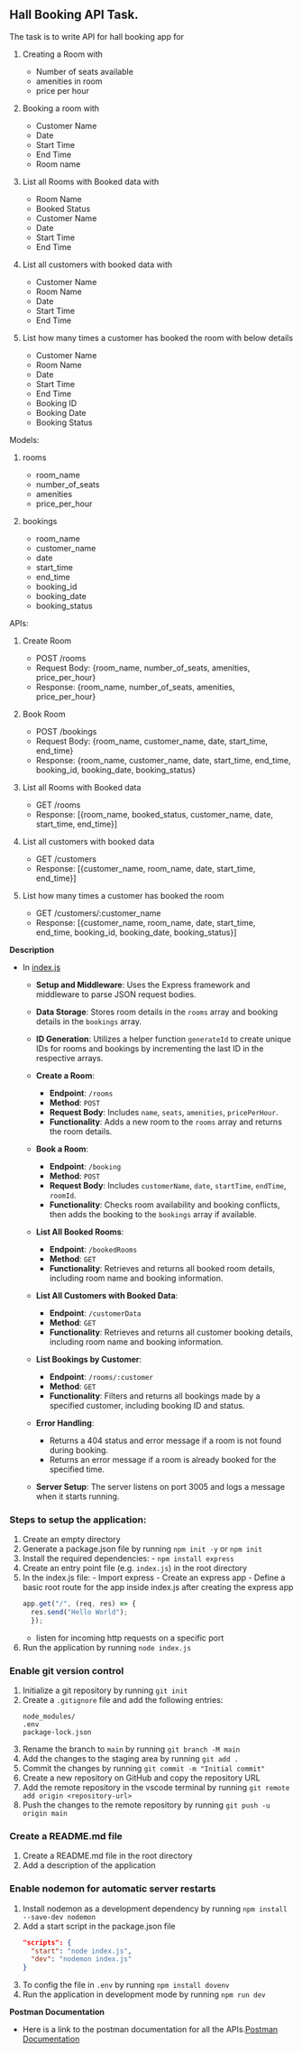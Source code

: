 ## Hall Booking API Task.

The task is to write API for hall booking app for

1. Creating a Room with

   - Number of seats available
   - amenities in room
   - price per hour

2. Booking a room with

   - Customer Name
   - Date
   - Start Time
   - End Time
   - Room name

3. List all Rooms with Booked data with

   - Room Name
   - Booked Status
   - Customer Name
   - Date
   - Start Time
   - End Time

4. List all customers with booked data with

   - Customer Name
   - Room Name
   - Date
   - Start Time
   - End Time

5. List how many times a customer has booked the room with below details
   - Customer Name
   - Room Name
   - Date
   - Start Time
   - End Time
   - Booking ID
   - Booking Date
   - Booking Status

Models:

1. rooms

   - room_name
   - number_of_seats
   - amenities
   - price_per_hour

2. bookings

   - room_name
   - customer_name
   - date
   - start_time
   - end_time
   - booking_id
   - booking_date
   - booking_status

APIs:

1. Create Room

   - POST /rooms
   - Request Body: {room_name, number_of_seats, amenities, price_per_hour}
   - Response: {room_name, number_of_seats, amenities, price_per_hour}

2. Book Room

   - POST /bookings
   - Request Body: {room_name, customer_name, date, start_time, end_time}
   - Response: {room_name, customer_name, date, start_time, end_time, booking_id, booking_date, booking_status}

3. List all Rooms with Booked data

   - GET /rooms
   - Response: [{room_name, booked_status, customer_name, date, start_time, end_time}]

4. List all customers with booked data

   - GET /customers
   - Response: [{customer_name, room_name, date, start_time, end_time}]

5. List how many times a customer has booked the room

   - GET /customers/:customer_name
   - Response: [{customer_name, room_name, date, start_time, end_time, booking_id, booking_date, booking_status}]
  
**Description**
  
   * In [index.js](./index.js)

       - **Setup and Middleware**: Uses the Express framework and middleware to parse JSON request bodies.

       - **Data Storage**: Stores room details in the `rooms` array and booking details in the `bookings` array.

       - **ID Generation**: Utilizes a helper function `generateId` to create unique IDs for rooms and bookings by incrementing the last ID in the respective arrays.

       - **Create a Room**:
            - **Endpoint**: `/rooms`
            - **Method**: `POST`
            - **Request Body**: Includes `name`, `seats`, `amenities`, `pricePerHour`.
            - **Functionality**: Adds a new room to the `rooms` array and returns the room details.

       - **Book a Room**:
            - **Endpoint**: `/booking`
            - **Method**: `POST`
            - **Request Body**: Includes `customerName`, `date`, `startTime`, `endTime`, `roomId`.
            - **Functionality**: Checks room availability and booking conflicts, then adds the booking to the `bookings` array if available.

       - **List All Booked Rooms**:
             
            - **Endpoint**: `/bookedRooms`
            - **Method**: `GET`
            - **Functionality**: Retrieves and returns all booked room details, including room name and booking information.

       - **List All Customers with Booked Data**:
             
            - **Endpoint**: `/customerData`
            - **Method**: `GET`
            - **Functionality**: Retrieves and returns all customer booking details, including room name and booking information.

       - **List Bookings by Customer**:
             
            - **Endpoint**: `/rooms/:customer`
            - **Method**: `GET`
            - **Functionality**: Filters and returns all bookings made by a specified customer, including booking ID and status.

       - **Error Handling**:
            - Returns a 404 status and error message if a room is not found during booking.
            - Returns an error message if a room is already booked for the specified time.

       - **Server Setup**: The server listens on port 3005 and logs a message when it starts running.

### Steps to setup the application:

   1. Create an empty directory
   2. Generate a package.json file by running `npm init -y` or `npm init`
   3. Install the required dependencies:
          - `npm install express`
   4. Create an entry point file (e.g. `index.js`) in the root directory
   5. In the index.js file:
          - Import express
          - Create an express app
          - Define a basic root route for the app inside index.js after creating the express app
      ```javascript
      app.get("/", (req, res) => {
        res.send("Hello World");
        });
      ```
         - listen for incoming http requests on a specific port
   6. Run the application by running `node index.js`

### Enable git version control

   1. Initialize a git repository by running `git init`
   2. Create a `.gitignore` file and add the following entries:
      ```
      node_modules/
      .env
      package-lock.json
      ```
   3. Rename the branch to `main` by running `git branch -M main`
   4. Add the changes to the staging area by running `git add .`
   5. Commit the changes by running `git commit -m "Initial commit"`
   6. Create a new repository on GitHub and copy the repository URL
   7. Add the remote repository in the vscode terminal by running `git remote add origin <repository-url>`
   8. Push the changes to the remote repository by running `git push -u origin main`

### Create a README.md file

   1. Create a README.md file in the root directory
   2. Add a description of the application

### Enable nodemon for automatic server restarts

   1. Install nodemon as a development dependency by running `npm install --save-dev nodemon`
   2. Add a start script in the package.json file
      ```json
      "scripts": {
        "start": "node index.js",
        "dev": "nodemon index.js"
      }
      ```
   3. To config the file in `.env` by running `npm install dovenv`
   4. Run the application in development mode by running `npm run dev`

**Postman Documentation**
   
   * Here is a link to the postman documentation for all the APIs.[Postman Documentation](https://documenter.getpostman.com/view/34880524/2sA3dvmDHs)